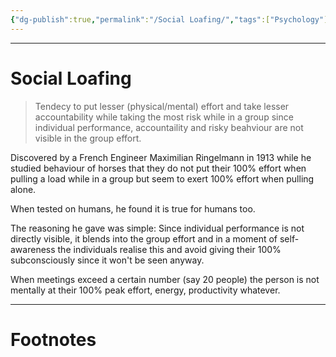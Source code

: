 ```yaml
---
{"dg-publish":true,"permalink":"/Social Loafing/","tags":["Psychology"]}
---
```



---
# Social Loafing
> Tendecy to put lesser (physical/mental) effort and take lesser accountability while taking the most risk while in a group since individual performance, accountaility and risky beahviour are not visible in the group effort.

Discovered by a French Engineer Maximilian Ringelmann in 1913 while he studied behaviour of horses that they do not put their 100% effort when pulling a load while in a group but seem to exert 100% effort when pulling alone.

When tested on humans, he found it is true for humans too.

The reasoning he gave was simple:
Since individual performance is not directly visible, it blends into the group effort and in a moment of self-awareness the individuals realise this and avoid giving their 100% subconsciously since it won't be seen anyway.

When meetings exceed a certain number (say 20 people) the person is not mentally at their 100% peak effort, energy, productivity whatever.

---
# Footnotes